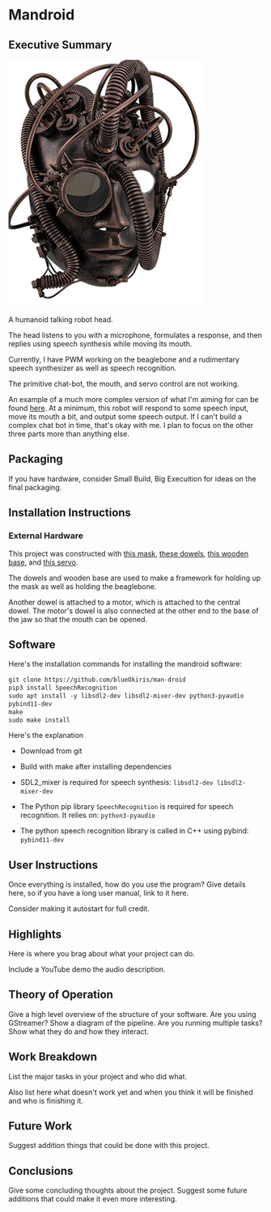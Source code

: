 # Mandroid

## Executive Summary

![project image](images/temp-image.png)

A humanoid talking robot head.

The head listens to you with a microphone, formulates a response, and then replies using speech synthesis while moving its mouth.

Currently, I have PWM working on the beaglebone and a rudimentary speech synthesizer as well as speech recognition.

The primitive chat-bot, the mouth, and servo control are not working.

An example of a much more complex version of what I'm aiming for can be found [here](https://www.youtube.com/watch?v=WN9IdpB2-oo). At a minimum, this robot will respond to some speech input, move its mouth a bit, and output some speech output. If I can't build a complex chat bot in time, that's okay with me. I plan to focus on the other three parts more than anything else.

## Packaging

If you have hardware, consider Small Build, Big Execuition for ideas on the final packaging.

## Installation Instructions

### External Hardware

This project was constructed with [this mask](https://www.amazon.com/Realistic-Latex-Halloween-Rubber-Masquerade/dp/B07Y9LSPGD/ref=sr_1_50?dchild=1&keywords=human+costume+mask&qid=1603054888&refinements=p_85%3A2470955011&rnid=2470954011&rps=1&sr=8-50), [these dowels](https://www.amazon.com/Hygloss-Products-4-Inch-12-Inch-10-Pack/dp/B06WWNBRXJ/ref=sr_1_3?dchild=1&keywords=wooden+dowel&qid=1603055087&sr=8-3), [this wooden base](https://www.amazon.com/Better-Crafts-Wooden-Perfect-Projects/dp/B07DDNHGR7/ref=sr_1_4?dchild=1&keywords=wooden+base&qid=1603055130&sr=8-4), and [this servo](https://www.amazon.com/gp/product/B076CNKQX4/ref=crt_ewc_img_dp_1?ie=UTF8&psc=1&smid=A3NMC7084N0TIJ).

The dowels and wooden base are used to make a framework for holding up the mask as well as holding the beaglebone.

Another dowel is attached to a motor, which is attached to the central dowel. The motor's dowel is also connected at the other end to the base of the jaw so that the mouth can be opened.

## Software

Here's the installation commands for installing the mandroid software:

```
git clone https://github.com/blueOkiris/man-droid
pip3 install SpeechRecognition
sudo apt install -y libsdl2-dev libsdl2-mixer-dev python3-pyaudio pybind11-dev
make
sudo make install
```

Here's the explanation

 - Download from git
 
 - Build with make after installing dependencies

 - SDL2_mixer is required for speech synthesis: `libsdl2-dev libsdl2-mixer-dev`

 - The Python pip library `SpeechRecognition` is required for speech recognition. It relies on: `python3-pyaudio`

 - The python speech recognition library is called in C++ using pybind: `pybind11-dev`

## User Instructions

Once everything is installed, how do you use the program? Give details here, so if you have a long user manual, link to it here.

Consider making it autostart for full credit.

## Highlights

Here is where you brag about what your project can do.

Include a YouTube demo the audio description.

## Theory of Operation

Give a high level overview of the structure of your software. Are you using GStreamer? Show a diagram of the pipeline. Are you running multiple tasks? Show what they do and how they interact.

## Work Breakdown

List the major tasks in your project and who did what.

Also list here what doesn't work yet and when you think it will be finished and who is finishing it.

## Future Work

Suggest addition things that could be done with this project.

## Conclusions

Give some concluding thoughts about the project. Suggest some future additions that could make it even more interesting.
